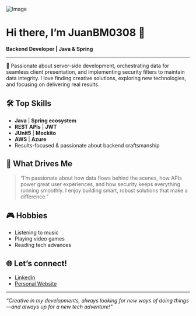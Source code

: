 ![Image](https://github.com/user-attachments/assets/aee0c607-929a-4aa4-a72e-7db6e8538d42)
# Hi there, I’m JuanBM0308 👾

**Backend Developer | Java & Spring**

---

🌟 Passionate about server-side development, orchestrating data for seamless client presentation, and implementing security filters to maintain data integrity. I love finding creative solutions, exploring new technologies, and focusing on delivering real results.

## 🛠️ Top Skills
- **Java** | **Spring ecosystem**
- **REST APIs** | **JWT**
- **JUnit5** | **Mockito**
- **AWS** | **Azure**
- Results-focused & passionate about backend craftsmanship

## 🔐 What Drives Me
> “I’m passionate about how data flows behind the scenes, how APIs power great user experiences, and how security keeps everything running smoothly. I enjoy building smart, robust solutions that make a difference.”

## 🎮 Hobbies
- Listening to music
- Playing video games
- Reading tech advances

## 🌐 Let’s connect!
- [LinkedIn](https://www.linkedin.com/in/juanbamo/)
- [Personal Website](https://juanba-developer.vercel.app/)

---

_“Creative in my developments, always looking for new ways of doing things—and always up for a new tech adventure!”_
